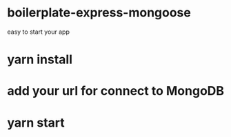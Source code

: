 # boilerplate-express-mongoose
easy to start your app

# yarn install
# add your url for connect to MongoDB
# yarn start
